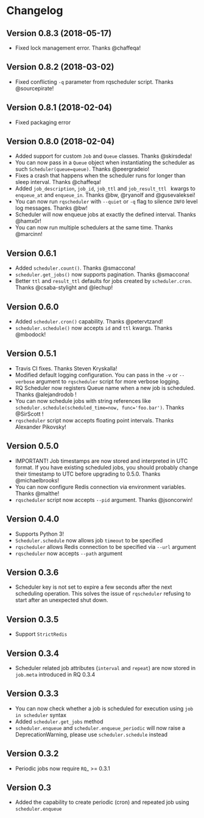# Changelog

## Version 0.8.3 (2018-05-17)
* Fixed lock management error. Thanks @chaffeqa!

## Version 0.8.2 (2018-03-02)
* Fixed conflicting `-q` parameter from rqscheduler script. Thanks @sourcepirate!

## Version 0.8.1 (2018-02-04)
* Fixed packaging error

## Version 0.8.0 (2018-02-04)
* Added support for custom `Job` and `Queue` classes. Thanks @skirsdeda!
* You can now pass in a `Queue` object when instantiating the scheduler as such `Scheduler(queue=queue)`. Thanks @peergradeio!
* Fixes a crash that happens when the scheduler runs for longer than sleep interval. Thanks @chaffeqa!
* Added `job_description`, `job_id`, `job_ttl` and `job_result_ttl ` kwargs to `enqueue_at` and `enqueue_in`. Thanks @bw, @ryanolf and @gusevaleksei!
* You can now run `rqscheduler` with `--quiet` or `-q` flag to silence `INFO` level log messages. Thanks @bw!
* Scheduler will now enqueue jobs at exactly the defined interval. Thanks @hamx0r!
* You can now run multiple schedulers at the same time. Thanks @marcinn!


## Version 0.6.1
* Added `scheduler.count()`. Thanks @smaccona!
* `scheduler.get_jobs()` now supports pagination. Thanks @smaccona!
* Better `ttl` and `result_ttl` defaults for jobs created by `scheduler.cron`. Thanks @csaba-stylight and @lechup!


## Version 0.6.0
* Added `scheduler.cron()` capability. Thanks @petervtzand!
* `scheduler.schedule()` now accepts `id` and `ttl` kwargs. Thanks @mbodock!


## Version 0.5.1
* Travis CI fixes. Thanks Steven Kryskalla!
* Modified default logging configuration. You can pass in the `-v` or `--verbose` argument
  to `rqscheduler` script for more verbose logging.
* RQ Scheduler now registers Queue name when a new job is scheduled. Thanks @alejandrodob !
* You can now schedule jobs with string references like `scheduler.schedule(scheduled_time=now, func='foo.bar')`.
  Thanks @SirScott !
* `rqscheduler` script now accepts floating point intervals. Thanks Alexander Pikovsky!


## Version 0.5.0
* IMPORTANT! Job timestamps are now stored and interpreted in UTC format.
  If you have existing scheduled jobs, you should probably change their timestamp
  to UTC before upgrading to 0.5.0. Thanks @michaelbrooks!
* You can now configure Redis connection via environment variables. Thanks @malthe!
* `rqscheduler` script now accepts `--pid` argument. Thanks @jsoncorwin!


## Version 0.4.0
* Supports Python 3!
* `Scheduler.schedule` now allows job `timeout` to be specified
* `rqscheduler` allows Redis connection to be specified via `--url` argument
* `rqscheduler` now accepts `--path` argument


## Version 0.3.6
* Scheduler key is not set to expire a few seconds after the next scheduling
  operation. This solves the issue of `rqscheduler` refusing to start after
  an unexpected shut down.

## Version 0.3.5
* Support `StrictRedis`


## Version 0.3.4
* Scheduler related job attributes (`interval` and `repeat`) are now stored
  in `job.meta` introduced in RQ 0.3.4


## Version 0.3.3
* You can now check whether a job is scheduled for execution using
  `job in scheduler` syntax
* Added `scheduler.get_jobs` method
* `scheduler.enqueue` and `scheduler.enqueue_periodic` will now raise a
  DeprecationWarning, please use `scheduler.schedule` instead

## Version 0.3.2
* Periodic jobs now require `RQ`_ >= 0.3.1

## Version 0.3
* Added the capability to create periodic (cron) and repeated job using `scheduler.enqueue`
